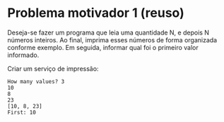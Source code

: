 # Problema motivador 1 (reuso)
Deseja-se fazer um programa que leia uma quantidade N, e depois N números
inteiros. Ao final, imprima esses números de forma organizada conforme
exemplo. Em seguida, informar qual foi o primeiro valor informado.

Criar um serviço de impressão:
```
How many values? 3 
10
8
23
[10, 8, 23]
First: 10
```
